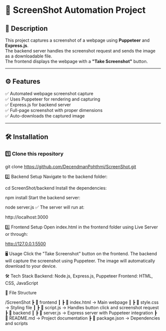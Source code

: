 # 📸 ScreenShot Automation Project

## 🚀 Description
This project captures a screenshot of a webpage using **Puppeteer** and **Express.js**.  
The backend server handles the screenshot request and sends the image as a downloadable file.  
The frontend displays the webpage with a **"Take Screenshot"** button.

---

## ⚙️ Features
✅ Automated webpage screenshot capture  
✅ Uses Puppeteer for rendering and capturing  
✅ Express.js for backend server  
✅ Full-page screenshot with proper dimensions  
✅ Auto-downloads the captured image  

---

## 🛠️ Installation

### 1️⃣ **Clone this repository**
git clone https://github.com/DecendmanPohthmi/ScreenShot.git

2️⃣ Backend Setup
Navigate to the backend folder:

cd ScreenShot/backend
Install the dependencies:

npm install
Start the backend server:

node server.js
✅ The server will run at:

http://localhost:3000


3️⃣ Frontend Setup
Open index.html in the frontend folder using Live Server or through:

http://127.0.0.1:5500

🖥️ Usage
Click the "Take Screenshot" button on the frontend.
The backend will capture the screenshot using Puppeteer.
The image will automatically download to your device.


🛠️ Tech Stack
    Backend: Node.js, Express.js, Puppeteer
    Frontend: HTML, CSS, JavaScript


📄 File Structure

/ScreenShot
 ┣ 📁 frontend
 ┃ ┣ 📄 index.html        → Main webpage
 ┃ ┣ 📄 style.css         → Styling file
 ┃ ┣ 📄 script.js         → Handles button click and screenshot request
 ┣ 📁 backend
 ┃ ┣ 📄 server.js         → Express server with Puppeteer integration
 ┣ 📄 README.md           → Project documentation
 ┣ 📄 package.json        → Dependencies and scripts
